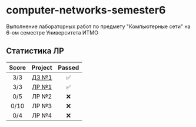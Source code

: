 # computer-networks-semester6
Выполнение лабораторных работ по предмету "Компьютерные сети" на 6-ом семестре Университета ИТМО


## Статистика ЛР

| Score   | Project                | Passed |
| :---:   | :---:                  | :---:  | 
| 3/3     | [ДЗ №1](hw1/)          | ✅     |
| 3/3     | [ЛР №1](lab1/)         | ✅     |
| 0/5     | ЛР №2                  | ❌     |
| 0/10    | ЛР №3                  | ❌     |
| 0/4     | ЛР №4                  | ❌     |


